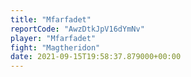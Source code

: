 ```yaml
---
title: "Mfarfadet"
reportCode: "AwzDtkJpV16dYmNv"
player: "Mfarfadet"
fight: "Magtheridon"
date: 2021-09-15T19:58:37.879000+00:00
---
```

